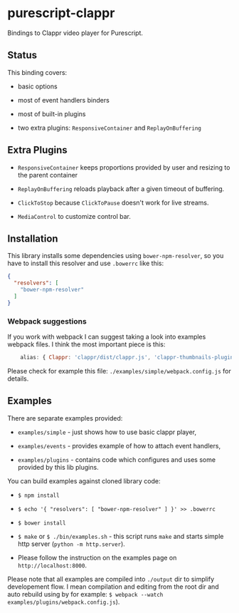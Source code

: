 # purescript-clappr

Bindings to Clappr video player for Purescript.

## Status

This binding covers:

  * basic options

  * most of event handlers binders

  * most of built-in plugins

  * two extra plugins: `ResponsiveContainer` and `ReplayOnBuffering`

## Extra Plugins

  * `ResponsiveContainer` keeps proportions provided by user and resizing to the parent container

  * `ReplayOnBuffering` reloads playback after a given timeout of buffering.

  * `ClickToStop` because `ClickToPause` doesn't work for live streams.

  * `MediaControl` to customize control bar.

## Installation

This library installs some dependencies using `bower-npm-resolver`, so you have to install this resolver and use `.bowerrc` like this:

```json
{
  "resolvers": [
    "bower-npm-resolver"
  ]
}
```

### Webpack suggestions


If you work with webpack I can suggest taking a look into examples webpack files. I think the most important piece is this:

```javascript
    alias: { Clappr: 'clappr/dist/clappr.js', 'clappr-thumbnails-plugin': 'clappr-thumbnails-plugin/dist/clappr-thumbnails-plugin.js' },
```

Please check for example this file: `./examples/simple/webpack.config.js` for details.


## Examples

There are separate examples provided:

  * `examples/simple` - just shows how to use basic clappr player,

  * `examples/events` - provides example of how to attach event handlers,

  * `examples/plugins` - contains code which configures and uses some provided by this lib plugins.

You can build examples against cloned library code:

  * `$ npm install`

  * `$ echo '{ "resolvers": [ "bower-npm-resolver" ] }' >> .bowerrc`

  * `$ bower install`

  * `$ make` or `$ ./bin/examples.sh` - this script runs `make` and starts simple http server (`python -m http.server`).

  * Please follow the instruction on the examples page on `http://localhost:8000`.

Please note that all examples are compiled into `./output` dir to simplify developement flow. I mean compilation and editing from the root dir and auto rebuild using by for example: `$ webpack --watch examples/plugins/webpack.config.js`).

